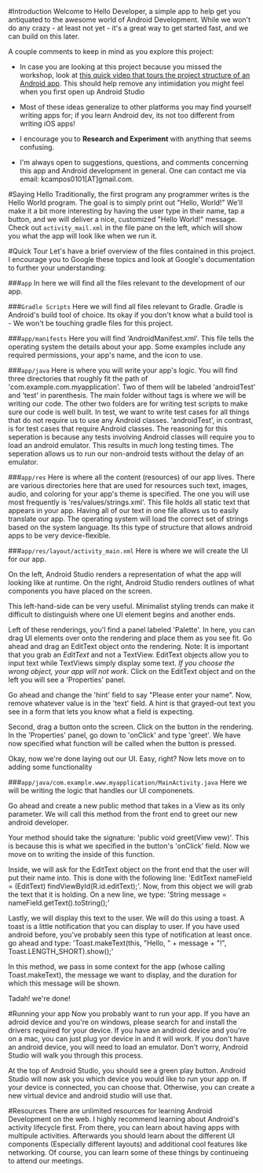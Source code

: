 #Introduction
Welcome to Hello Developer, a simple app to help get you antiquated to the
awesome world of Android Development. While we won't do any crazy - at least not
yet - it's a great way to get started fast, and we can build on this later.

A couple comments to keep in mind as you explore this project:
* In case you are looking at this project because you missed the workshop, look
at [this quick video that tours the project structure of an Android app](https://www.youtube.com/watch?v=Z_oHH3ZVcB4). This should help remove any intimidation you might feel when you first open up Android Studio

* Most of these ideas generalize to other platforms you may find yourself writing
apps for; if you learn Android dev, its not too different from writing iOS apps!

* I encourage you to **Research and Experiment** with anything that seems
confusing.

* I'm always open to suggestions, questions, and comments concerning this app and
Android development in general. One can contact me via email: kcampos0101[AT]gmail.com.

#Saying Hello
Traditionally, the first program any programmer writes is the Hello World
program. The goal is to simply print out "Hello, World!" We'll make it a bit
more interesting by having the user type in their name, tap a button,
and we will deliver a nice, customized "Hello World!" message.
Check out `activity_mail.xml` in the file pane on the left, which will show you what
the app will look like when we run it.

#Quick Tour
Let's have a brief overview of the files contained in this project. I encourage
you to Google these topics and look at Google's documentation to further your
understanding:

###`app`
In here we will find all the files relevant to the development of our app.

###`Gradle Scripts`
Here we will find all files relevant to Gradle. Gradle is Android's build tool of choice. Its okay 
if you don't know what a build tool is - We won't be touching gradle files for this project.

###`app/manifests`
Here you will find 'AndroidManifest.xml'. This file tells the operating system the details about your app.
Some examples include any required permissions, your app's name, and the icon to use.

###`app/java`
Here is where you will write your app's logic.
You will find three directories that roughly fit the path of 'com.example.com.myapplication'.
Two of them will be labeled 'androidTest' and 'test' in parenthesis. The main folder without tags is
where we will be writing our code. The other two folders are for writing test scripts to make sure our
code is well built. In test, we want to write test cases for all things that do not require us to use
any Android classes. 'androidTest', in contrast, is for test cases that require Android classes. The
reasoning for this seperation is because any tests involving Android classes will require you to load
an android emulator. This results in *much* long testing times. The seperation allows us to run our
non-android tests without the delay of an emulator.

###`app/res`
Here is where all the content (resources) of our app lives.
There are various directories here that are used for resources such text, images, audio, and coloring
for your app's theme is specified. The one you will use most frequently is 'res/values/strings.xml'.
This file holds all static text that appears in your app. Having all of our text in one file allows us 
to easily translate our app. The operating system will load the correct set of strings based on the 
system language. Its this type of structure that allows android apps to be very device-flexible.

###`app/res/layout/activity_main.xml`
Here is where we will create the UI for our app.

On the left, Android Studio renders a representation of what the app will looking like at runtime.
On the right, Android Studio renders outlines of what components you have placed on the screen.

This left-hand-side can be very useful. Minimalist styling trends can make it difficult to distinguish where
one UI element begins and another ends. 

Left of these renderings, you'l find a panel labeled 'Palette'. In here, you can drag UI elements over
onto the rendering and place them as you see fit. Go ahead and drag an EditText object onto the rendering.
Note: It is important that you grab an *EditText* and not a TextView. EditText objects allow you
to input text while TextViews simply display some text. *If you choose the wrong object, your app
will not work*. Click on the EditText object and on the left you will see a 'Properties' panel.

Go ahead and change the 'hint' field to say "Please enter your name". Now, remove whatever value is in
the 'text' field. A hint is that grayed-out text you see in a form that lets you know what a field is
expecting.

Second, drag a button onto the screen. Click on the button in the rendering. In the 'Properties' panel,
go down to 'onClick' and type 'greet'. We have now specified what function will be called
when the button is pressed.

Okay, now we're done laying out our UI. Easy, right? Now lets move on to adding some functionality

###`app/java/com.example.www.myapplication/MainActivity.java`
Here we will be writing the logic that handles our UI componenets. 

Go ahead and create a new public method
that takes in a View as its only parameter. We will call this method from the front end to greet our
new android developer. 

Your method should take the signature: 'public void greet(View vew)'. This is because this is what
we specified in the button's 'onClick' field. Now we move on to writing the inside of this function.

Inside, we will ask for the EditText object on the front end
that the user will put their name into. This is done with the following line: 
'EditText nameField = (EditText) findViewById(R.id.editText);'. Now, from this object we will
grab the text that it is holding. On a new line, we type:
'String message = nameField.getText().toString();' 

Lastly, we will display this text to the user.
We will do this using a toast. A toast is a little notification that you can display to user. If you
have used android before, you've probably seen this type of notification at least once. go ahead and type:
'Toast.makeText(this, "Hello, " + message + "!", Toast.LENGTH_SHORT).show();'

In this method, we pass in some context for the app (whose calling Toast.makeText), the message we want to display,
and the duration for which this message will be shown.

Tadah! we're done!

#Running your app
Now you probably want to run your app. If you have an adroid device and you're on windows, please search for
and install the drivers required for your device. If you have an android device and you're on a mac, you can
just plug yor device in and it will work. If you don't have an android device, you will need to load an emulator.
Don't worry, Android Studio will walk you through this process.

At the top of Android Studio, you should see a green play button. Android Studio will now ask you which
device you would like to run your app on. If your device is connected, you can choose that. Otherwise, you
can create a new virtual device and android studio will use that. 

#Resources
There are unlimited resources for learning Android Development on the web.
I highly recommend learning about Android's activity lifecycle first. From there, you can learn about
having apps with multipule activities. Afterwards you should learn about the different UI components
(Especially different layouts) and additional cool features like networking. Of course, you can learn 
some of these things by continueing to attend our meetings. 